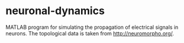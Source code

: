 # neuronal-dynamics

MATLAB program for simulating the propagation of electrical signals in neurons. The topological data is taken from http://neuromorpho.org/.
